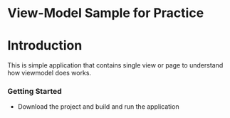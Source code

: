 # View-Model Sample for Practice

# Introduction

This is simple application that contains single view or page to understand how viewmodel does works.

### Getting Started

  - Download the project and build and run the application

